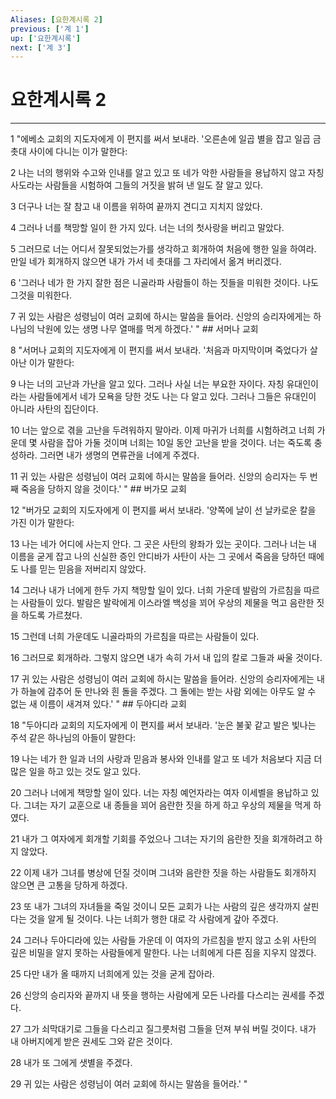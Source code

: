 ```yaml
---
Aliases: [요한계시록 2]
previous: ['계 1']
up: ['요한계시록']
next: ['계 3']
---
```

# 요한계시록 2

***


1 "에베소 교회의 지도자에게 이 편지를 써서 보내라. '오른손에 일곱 별을 잡고 일곱 금촛대 사이에 다니는 이가 말한다: 

2 나는 너의 행위와 수고와 인내를 알고 있고 또 네가 악한 사람들을 용납하지 않고 자칭 사도라는 사람들을 시험하여 그들의 거짓을 밝혀 낸 일도 잘 알고 있다. 

3 더구나 너는 잘 참고 내 이름을 위하여 끝까지 견디고 지치지 않았다. 

4 그러나 너를 책망할 일이 한 가지 있다. 너는 너의 첫사랑을 버리고 말았다. 

5 그러므로 너는 어디서 잘못되었는가를 생각하고 회개하여 처음에 행한 일을 하여라. 만일 네가 회개하지 않으면 내가 가서 네 촛대를 그 자리에서 옮겨 버리겠다. 

6 '그러나 네가 한 가지 잘한 점은 니골라파 사람들이 하는 짓들을 미워한 것이다. 나도 그것을 미워한다. 

7 귀 있는 사람은 성령님이 여러 교회에 하시는 말씀을 들어라. 신앙의 승리자에게는 하나님의 낙원에 있는 생명 나무 열매를 먹게 하겠다.' " ## 서머나 교회 

8 "서머나 교회의 지도자에게 이 편지를 써서 보내라. '처음과 마지막이며 죽었다가 살아난 이가 말한다: 

9 나는 너의 고난과 가난을 알고 있다. 그러나 사실 너는 부요한 자이다. 자칭 유대인이라는 사람들에게서 네가 모욕을 당한 것도 나는 다 알고 있다. 그러나 그들은 유대인이 아니라 사탄의 집단이다. 

10 너는 앞으로 겪을 고난을 두려워하지 말아라. 이제 마귀가 너희를 시험하려고 너희 가운데 몇 사람을 잡아 가둘 것이며 너희는 10일 동안 고난을 받을 것이다. 너는 죽도록 충성하라. 그러면 내가 생명의 면류관을 너에게 주겠다. 

11 귀 있는 사람은 성령님이 여러 교회에 하시는 말씀을 들어라. 신앙의 승리자는 두 번째 죽음을 당하지 않을 것이다.' " ## 버가모 교회 

12 "버가모 교회의 지도자에게 이 편지를 써서 보내라. '양쪽에 날이 선 날카로운 칼을 가진 이가 말한다: 

13 나는 네가 어디에 사는지 안다. 그 곳은 사탄의 왕좌가 있는 곳이다. 그러나 너는 내 이름을 굳게 잡고 나의 신실한 증인 안디바가 사탄이 사는 그 곳에서 죽음을 당하던 때에도 나를 믿는 믿음을 저버리지 않았다. 

14 그러나 내가 너에게 한두 가지 책망할 일이 있다. 너희 가운데 발람의 가르침을 따르는 사람들이 있다. 발람은 발락에게 이스라엘 백성을 꾀어 우상의 제물을 먹고 음란한 짓을 하도록 가르쳤다. 

15 그런데 너희 가운데도 니골라파의 가르침을 따르는 사람들이 있다. 

16 그러므로 회개하라. 그렇지 않으면 내가 속히 가서 내 입의 칼로 그들과 싸울 것이다. 

17 귀 있는 사람은 성령님이 여러 교회에 하시는 말씀을 들어라. 신앙의 승리자에게는 내가 하늘에 감추어 둔 만나와 흰 돌을 주겠다. 그 돌에는 받는 사람 외에는 아무도 알 수 없는 새 이름이 새겨져 있다.' " ## 두아디라 교회 

18 "두아디라 교회의 지도자에게 이 편지를 써서 보내라. '눈은 불꽃 같고 발은 빛나는 주석 같은 하나님의 아들이 말한다: 

19 나는 네가 한 일과 너의 사랑과 믿음과 봉사와 인내를 알고 또 네가 처음보다 지금 더 많은 일을 하고 있는 것도 알고 있다. 

20 그러나 너에게 책망할 일이 있다. 너는 자칭 예언자라는 여자 이세벨을 용납하고 있다. 그녀는 자기 교훈으로 내 종들을 꾀어 음란한 짓을 하게 하고 우상의 제물을 먹게 하였다. 

21 내가 그 여자에게 회개할 기회를 주었으나 그녀는 자기의 음란한 짓을 회개하려고 하지 않았다. 

22 이제 내가 그녀를 병상에 던질 것이며 그녀와 음란한 짓을 하는 사람들도 회개하지 않으면 큰 고통을 당하게 하겠다. 

23 또 내가 그녀의 자녀들을 죽일 것이니 모든 교회가 나는 사람의 깊은 생각까지 살핀다는 것을 알게 될 것이다. 나는 너희가 행한 대로 각 사람에게 갚아 주겠다. 

24 그러나 두아디라에 있는 사람들 가운데 이 여자의 가르침을 받지 않고 소위 사탄의 깊은 비밀을 알지 못하는 사람들에게 말한다. 나는 너희에게 다른 짐을 지우지 않겠다. 

25 다만 내가 올 때까지 너희에게 있는 것을 굳게 잡아라. 

26 신앙의 승리자와 끝까지 내 뜻을 행하는 사람에게 모든 나라를 다스리는 권세를 주겠다. 

27 그가 쇠막대기로 그들을 다스리고 질그릇처럼 그들을 던져 부숴 버릴 것이다. 내가 내 아버지에게 받은 권세도 그와 같은 것이다. 

28 내가 또 그에게 샛별을 주겠다. 

29 귀 있는 사람은 성령님이 여러 교회에 하시는 말씀을 들어라.' "
